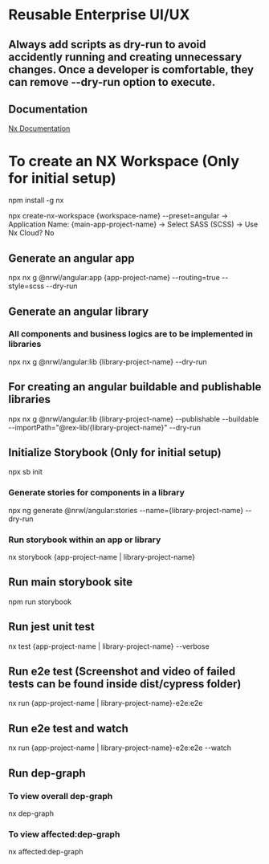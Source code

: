 # Reusable Enterprise UI/UX

## Always add scripts as dry-run to avoid accidently running and creating unnecessary changes. Once a developer is comfortable, they can remove --dry-run option to execute.

## Documentation

[Nx Documentation](https://nx.dev/angular)

# To create an NX Workspace (Only for initial setup)
npm install -g nx

npx create-nx-workspace {workspace-name} --preset=angular
-> Application Name: {main-app-project-name}
-> Select SASS (SCSS)
-> Use Nx Cloud? No

## Generate an angular app

npx nx g @nrwl/angular:app {app-project-name} --routing=true --style=scss --dry-run

## Generate an angular library
### All components and business logics are to be implemented in libraries

npx nx g @nrwl/angular:lib {library-project-name} --dry-run

## For creating an angular buildable and publishable libraries

npx nx g @nrwl/angular:lib {library-project-name} --publishable --buildable --importPath="@rex-lib/{library-project-name}" --dry-run

## Initialize Storybook (Only for initial setup)

npx sb init

### Generate stories for components in a library

npx ng generate @nrwl/angular:stories --name={library-project-name} --dry-run

### Run storybook within an app or library

nx storybook {app-project-name | library-project-name}

## Run main storybook site

npm run storybook

## Run jest unit test

nx test {app-project-name | library-project-name} --verbose

## Run e2e test (Screenshot and video of failed tests can be found inside dist/cypress folder)

nx run {app-project-name | library-project-name}-e2e:e2e

## Run e2e test and watch

nx run {app-project-name | library-project-name}-e2e:e2e --watch

## Run dep-graph

### To view overall dep-graph

nx dep-graph

### To view affected:dep-graph

nx affected:dep-graph